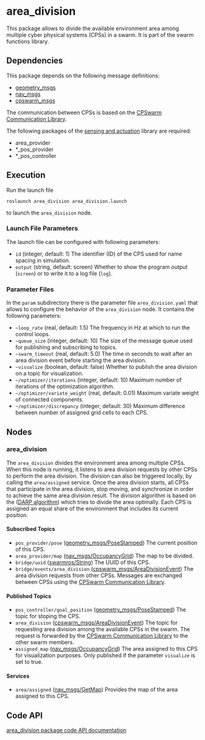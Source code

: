 # area_division

This package allows to divide the available environment area among multiple cyber physical systems (CPSs) in a swarm. It is part of the swarm functions library.

## Dependencies
This package depends on the following message definitions:
* [geometry_msgs](https://wiki.ros.org/geometry_msgs)
* [nav_msgs](https://wiki.ros.org/nav_msgs)
* [cpswarm_msgs](https://cpswarm.github.io/cpswarm_msgs/html/index-msg.html)

The communication between CPSs is based on the [CPSwarm Communication Library](https://github.com/cpswarm/swarmio).

The following packages of the [sensing and actuation](https://github.com/cpswarm/sensing_actuation) library are required:
* area_provider
* *_pos_provider
* *_pos_controller

## Execution
Run the launch file
```
roslaunch area_division area_division.launch
```
to launch the `area_division` node.

### Launch File Parameters
The launch file can be configured with following parameters:
* `id` (integer, default: 1)
  The identifier (ID) of the CPS used for name spacing in simulation.
* `output` (string, default: screen)
  Whether to show the program output (`screen`) or to write it to a log file (`log`).

### Parameter Files
In the `param` subdirectory there is the parameter file `area_division.yaml` that allows to configure the behavior of the `area_division` node. It contains the following parameters:
* `~loop_rate` (real, default: 1.5)
  The frequency in Hz at which to run the control loops.
* `~queue_size` (integer, default: 10)
  The size of the message queue used for publishing and subscribing to topics.
* `~swarm_timeout` (real, default: 5.0)
  The time in seconds to wait after an area division event before starting the area division.
* `~visualize` (boolean, default: false)
  Whether to publish the area division on a topic for visualization.
* `~/optimizer/iterations` (integer, default: 10)
  Maximum number of iterations of the optimization algorithm.
* `~/optimizer/variate_weight` (real, default: 0.01)
  Maximum variate weight of connected components.
* `~/optimizer/discrepancy` (integer, default: 30)
  Maximum difference between number of assigned grid cells to each CPS.

## Nodes

### area_division
The `area_division` divides the environment area among multiple CPSs. When this node is running, it listens to area division requests by other CPSs to perform the area division. The division can also be triggered locally, by calling the `area/assigned` service. Once the area division starts, all CPSs that participate in the area division, stop moving, and synchronize in order to achieve the same area division result. The division algorithm is based on the ([DARP algorithm](https://github.com/athakapo/DARP)) which tries to divide the area optimally. Each CPS is assigned an equal share of the environment that includes its current position.

#### Subscribed Topics
* `pos_provider/pose` ([geometry_msgs/PoseStamped](https://docs.ros.org/api/geometry_msgs/html/msg/PoseStamped.html))
  The current position of this CPS.
* `area_provider/map` ([nav_msgs/OccupancyGrid](http://docs.ros.org/api/nav_msgs/html/msg/OccupancyGrid.html))
  The map to be divided.
* `bridge/uuid` ([swarmros/String](https://cpswarm.github.io/swarmio/swarmros/msg/String.html))
  The UUID of this CPS.
* `bridge/events/area_division` ([cpswarm_msgs/AreaDivisionEvent](https://cpswarm.github.io/cpswarm_msgs/html/msg/AreaDivisionEvent.html))
  The area division requests from other CPSs. Messages are exchanged between CPSs using the [CPSwarm Communication Library](https://github.com/cpswarm/swarmio).

#### Published Topics
* `pos_controller/goal_position` ([geometry_msgs/PoseStamped](https://docs.ros.org/api/geometry_msgs/html/msg/PoseStamped.html))
  The topic for stoping the CPS.
* `area_division` ([cpswarm_msgs/AreaDivisionEvent](https://cpswarm.github.io/cpswarm_msgs/html/msg/AreaDivisionEvent.html))
  The topic for requesting area division among the available CPSs in the swarm. The request is forwarded by the [CPSwarm Communication Library](https://github.com/cpswarm/swarmio) to the other swarm members.
* `assigned_map` ([nav_msgs/OccupancyGrid](http://docs.ros.org/api/nav_msgs/html/msg/OccupancyGrid.html))
  The area assigned to this CPS for visualization purposes. Only published if the parameter `visualize` is set to true.

#### Services
* `area/assigned` ([nav_msgs/GetMap](http://docs.ros.org/api/nav_msgs/html/srv/GetMap.html))
  Provides the map of the area assigned to this CPS.

## Code API
[area_division package code API documentation](https://cpswarm.github.io/swarm_functions/area_division/docs/html/files.html)
